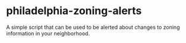 # philadelphia-zoning-alerts
A simple script that can be used to be alerted about changes to zoning information in your neighborhood.
